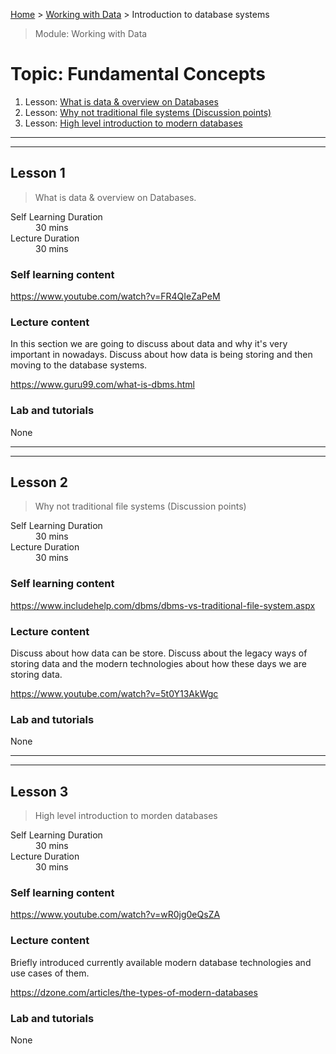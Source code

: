 [Home](../README.md) > [Working with Data](./README.md) > Introduction to database systems

> Module: Working with Data

# Topic: Fundamental Concepts

1. Lesson: [What is data & overview on Databases](#lesson-1)
1. Lesson: [Why not traditional file systems (Discussion points)](#lesson-2)
1. Lesson: [High level introduction to modern databases](#lesson-3)

---

---

## Lesson 1

> What is data & overview on Databases.  

<dl>
<dt>Self Learning Duration</dt>
<dd>30 mins</dd>
<dt>Lecture Duration</dt>
<dd>30 mins</dd>
</dl>

### Self learning content

https://www.youtube.com/watch?v=FR4QIeZaPeM

### Lecture content

In this section we are going to discuss about data and why it's very important in nowadays. Discuss about how data is being storing and then moving to the database systems. 

https://www.guru99.com/what-is-dbms.html

### Lab and tutorials

None

---

---

## Lesson 2

> Why not traditional file systems (Discussion points)

<dl>
<dt>Self Learning Duration</dt>
<dd>30 mins</dd>
<dt>Lecture Duration</dt>
<dd>30 mins</dd>
</dl>

### Self learning content

https://www.includehelp.com/dbms/dbms-vs-traditional-file-system.aspx

### Lecture content

Discuss about how data can be store. Discuss about the legacy ways of storing data and the modern technologies about how these days we are storing data.

https://www.youtube.com/watch?v=5t0Y13AkWgc

### Lab and tutorials

None

---

---

## Lesson 3

> High level introduction to morden databases

<dl>
<dt>Self Learning Duration</dt>
<dd>30 mins</dd>
<dt>Lecture Duration</dt>
<dd>30 mins</dd>
</dl>

### Self learning content

https://www.youtube.com/watch?v=wR0jg0eQsZA

### Lecture content

Briefly introduced currently available modern database technologies and use cases of them.

https://dzone.com/articles/the-types-of-modern-databases

### Lab and tutorials

None
